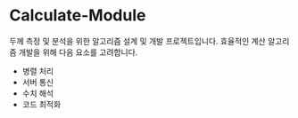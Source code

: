 # Calculate-Module
 두께 측정 및 분석을 위한 알고리즘 설계 및 개발 프로젝트입니다. 
효율적인 계산 알고리즘 개발을 위해 다음 요소를 고려합니다. 
 - 병렬 처리
 - 서버 통신
 - 수치 해석
 - 코드 최적화
